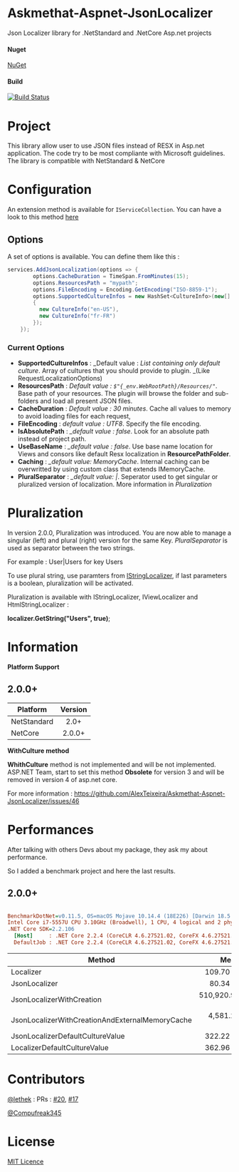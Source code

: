 # Askmethat-Aspnet-JsonLocalizer
Json Localizer library for .NetStandard and .NetCore Asp.net projects

#### Nuget
[NuGet](https://dev.azure.com/T-Systems-MMS/Askmethat.Aspnet.JsonLocalizer/_packaging?_a=package&feed=T-Systems-MMS&package=Askmethat.Aspnet.JsonLocalizer&protocolType=NuGet)

#### Build

[![Build Status](https://dev.azure.com/T-Systems-MMS/Askmethat-Aspnet-JsonLocalizer/_apis/build/status/Askmethat-Aspnet-JsonLocalizer-CI?branchName=master)](https://dev.azure.com/T-Systems-MMS/Askmethat-Aspnet-JsonLocalizer/_build/latest?definitionId=3&branchName=master)

# Project

This library allow user to use JSON files instead of RESX in Asp.net application.
The code try to be most compliante with Microsoft guidelines.
The library is compatible with NetStandard & NetCore

# Configuration

An extension method is available for `IServiceCollection`.
You can have a look to this method [here](https://github.com/T-Systens-MMS/Askmethat-Aspnet-JsonLocalizer/blob/development/Askmethat.Aspnet.JsonLocalizer/Extensions/JsonLocalizerServiceExtension.cs)

## Options 

A set of options is available.
You can define them like this : 

``` cs
services.AddJsonLocalization(options => {
        options.CacheDuration = TimeSpan.FromMinutes(15);
        options.ResourcesPath = "mypath";
        options.FileEncoding = Encoding.GetEncoding("ISO-8859-1");
        options.SupportedCultureInfos = new HashSet<CultureInfo>(new[]
        {
          new CultureInfo("en-US"),
          new CultureInfo("fr-FR")
        });
    });
```

### Current Options

- **SupportedCultureInfos** : _Default value : _List containing only default culture_. Array of cultures that you should provide to plugin. _(Like RequestLocalizationOptions)
- **ResourcesPath** : _Default value : `$"{_env.WebRootPath}/Resources/"`_.  Base path of your resources. The plugin will browse the folder and sub-folders and load all present JSON files.
- **CacheDuration** : _Default value : 30 minutes_. Cache all values to memory to avoid loading files for each request,
- **FileEncoding** : _default value : UTF8_. Specify the file encoding.
- **IsAbsolutePath** : *_default value : false*. Look for an absolute path instead of project path.
- **UseBaseName** : *_default value : false*. Use base name location for Views and consors like default Resx localization in **ResourcePathFolder**.
- **Caching** : *_default value: MemoryCache*. Internal caching can be overwritted by using custom class that extends IMemoryCache.
- **PluralSeparator** : *_default value: |*. Seperator used to get singular or pluralized version of localization. More information in *Pluralization*

# Pluralization

In version 2.0.0, Pluralization was introduced.
You are now able to manage a singular (left) and plural (right) version for the same Key. 
*PluralSeparator* is used as separator between the two strings.

For example : User|Users for key Users

To use plural string, use paramters from [IStringLocalizer](https://github.com/aspnet/AspNetCore/blob/def36fab1e45ef7f169dfe7b59604d0002df3b7c/src/Mvc/Mvc.Localization/src/LocalizedHtmlString.cs), if last parameters is a boolean, pluralization will be activated.


Pluralization is available with IStringLocalizer, IViewLocalizer and HtmlStringLocalizer :

**localizer.GetString("Users", true)**;

# Information

**Platform Support**

## 2.0.0+

|Platform|Version|
| -------------------  | :------------------: |
|NetStandard|2.0+|
|NetCore|2.0.0+|

**WithCulture method**

**WhithCulture** method is not implemented and will be not implemented. ASP.NET Team, start to set this method **Obsolete** for version 3 and will be removed in version 4 of asp.net core.

For more information : 
https://github.com/AlexTeixeira/Askmethat-Aspnet-JsonLocalizer/issues/46

# Performances

After talking with others Devs about my package, they ask my about performance.

So I added a benchmark project and here the last results.

## 2.0.0+

``` ini

BenchmarkDotNet=v0.11.5, OS=macOS Mojave 10.14.4 (18E226) [Darwin 18.5.0]
Intel Core i7-5557U CPU 3.10GHz (Broadwell), 1 CPU, 4 logical and 2 physical cores
.NET Core SDK=2.2.106
  [Host]     : .NET Core 2.2.4 (CoreCLR 4.6.27521.02, CoreFX 4.6.27521.01), 64bit RyuJIT
  DefaultJob : .NET Core 2.2.4 (CoreCLR 4.6.27521.02, CoreFX 4.6.27521.01), 64bit RyuJIT


```
|                                          Method |          Mean |         Error |        StdDev |           Min |           Max |    Ratio | RatioSD |   Gen 0 |   Gen 1 |  Gen 2 | Allocated |
|------------------------------------------------ |--------------:|--------------:|--------------:|--------------:|--------------:|---------:|--------:|--------:|--------:|-------:|----------:|
|                                       Localizer |     109.70 ns |     0.1010 ns |     0.0789 ns |     109.60 ns |     109.89 ns |     1.00 |    0.00 |       - |       - |      - |         - |
|                                   JsonLocalizer |      80.34 ns |     0.2115 ns |     0.1875 ns |      79.99 ns |      80.70 ns |     0.73 |    0.00 |  0.0228 |       - |      - |      48 B |
|                       JsonLocalizerWithCreation | 510,920.91 ns | 2,157.3470 ns | 1,912.4319 ns | 507,912.26 ns | 514,646.87 ns | 4,659.68 |   16.18 | 83.0078 | 27.3438 | 4.8828 |  175576 B |
| JsonLocalizerWithCreationAndExternalMemoryCache |   4,581.21 ns |    12.6355 ns |    11.2011 ns |   4,562.24 ns |   4,605.28 ns |    41.75 |    0.11 |  1.6174 |  0.8087 |      - |    3408 B |
|                JsonLocalizerDefaultCultureValue |     322.22 ns |     0.9659 ns |     0.8563 ns |     320.33 ns |     323.33 ns |     2.94 |    0.01 |  0.1793 |       - |      - |     376 B |
|                    LocalizerDefaultCultureValue |     362.96 ns |     1.8632 ns |     1.5558 ns |     361.14 ns |     365.80 ns |     3.31 |    0.01 |  0.1559 |       - |      - |     328 B |


# Contributors

[@lethek](https://github.com/lethek) : PRs : [#20](https://github.com/AlexTeixeira/Askmethat-Aspnet-JsonLocalizer/pull/20), [#17](https://github.com/AlexTeixeira/Askmethat-Aspnet-JsonLocalizer/pull/17)

[@Compufreak345](https://github.com/Compufreak345)

# License

[MIT Licence](https://github.com/T-Systems-MMS/Askmethat-Aspnet-JsonLocalizer/blob/master/LICENSE)
